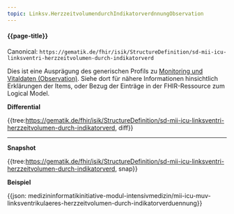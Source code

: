 ```yaml
---
topic: Linksv.HerzzeitvolumendurchIndikatorverdnnungObservation
---
```

#### {{page-title}}

Canonical: 
```https://gematik.de/fhir/isik/StructureDefinition/sd-mii-icu-linksventri-herzzeitvolumen-durch-indikatorverd```
<br> 

Dies ist eine Ausprägung des generischen Profils zu [Monitoring und Vitaldaten (Observation)](https://www.medizininformatik-initiative.de/fhir/ext/modul-icu/StructureDefinition/monitoring-und-vitaldaten). Siehe dort für nähere Informationen hinsichtlich Erklärungen der Items, oder Bezug der Einträge in der FHIR-Ressource zum Logical Model. 


**Differential**

{{tree:https://gematik.de/fhir/isik/StructureDefinition/sd-mii-icu-linksventri-herzzeitvolumen-durch-indikatorverd, diff}}

---

**Snapshot**

{{tree:https://gematik.de/fhir/isik/StructureDefinition/sd-mii-icu-linksventri-herzzeitvolumen-durch-indikatorverd, snap}}

**Beispiel**

{{json: medizininformatikinitiative-modul-intensivmedizin/mii-icu-muv-linksventrikulaeres-herzzeitvolumen-durch-indikatorverduennung}}